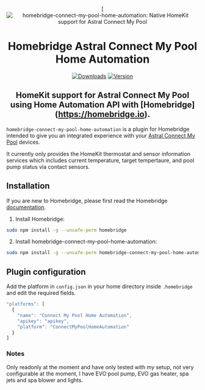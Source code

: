 <SPAN ALIGN="CENTER">

[![homebridge-connect-my-pool-home-automation: Native HomeKit support for Astral Connect My Pool](https://github.com/michaelpettorosso/homebridge-connect-my-pool-home-automation)

# Homebridge Astral Connect My Pool Home Automation

[![Downloads](https://img.shields.io/npm/dt/homebridge-connect-my-pool-home-automation?color=38A8E0&style=for-the-badge)](https://www.npmjs.com/package/homebridge-connect-my-pool-home-automation)
[![Version](https://img.shields.io/npm/v/homebridge-connect-my-pool-home-automation?label=homebridge-connect-my-pool-home-automation&color=38A8E0&style=for-the-badge)](https://www.npmjs.com/package/homebridge-connect-my-pool-home-automation)
## HomeKit support for Astral Connect My Pool using Home Automation API with [Homebridge] (https://homebridge.io).
</SPAN>

`homebridge-connect-my-pool-home-automation` is a plugin for Homebridge intended to give you an integrated experience with your [Astral Connect My Pool](https://connectmypool.com.au) devices.

It currently only provides the HomeKit thermostat and sensor information services which includes current temperature, target tempertaure, and pool pump status via contact sensors.

## Installation

If you are new to Homebridge, please first read the Homebridge [documentation](https://www.npmjs.com/package/homebridge).

1. Install Homebridge:
```sh
sudo npm install -g --unsafe-perm homebridge
```

2. Install homebridge-connect-my-pool-home-automation:
```sh
sudo npm install -g --unsafe-perm homebridge-connect-my-pool-home-automation
```

## Plugin configuration
Add the platform in `config.json` in your home directory inside `.homebridge` and edit the required fields.

```js
"platforms": [
  {
    "name": "Connect My Pool Home Automation",
    "apikey": "apikey",
    "platform": "ConnectMyPoolHomeAutomation"
  }
]
```

### Notes

Only readonly at the moment and have only tested with my setup, not very configurable at the moment, I have EVO pool pump, EVO gas heater, spa jets and spa blower and lights.
